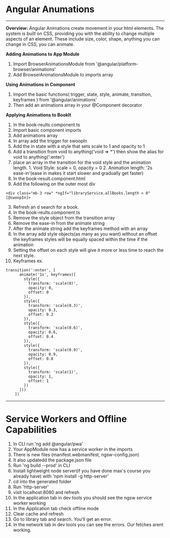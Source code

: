 # Angular Anumations
<hr />

**Overview:** Angular Animations create movement in your html elements. The system is built on CSS, providing you with the ability to change multiple aspects of an element. These include size, color, shape, anything you can change in CSS, you can animate. 

**Adding Animations to App Module**
1. Import BrowserAnimationsModule from '@angular/platform-browser/animations'
2. Add BrowserAnimationsModule to imports array

**Using Animations in Component**
1. Import the basic functions( trigger, state, style, animate, transition, keyframes ) from '@angular/animations'
2. Then add an animations array in your @Component decorator

**Applying Animations to BookIt**
1. In the book-reults.component.ts
  1. Import basic component imports
  2. Add animations array 
  3. In array add the trigger for swoopIn
  4. Add the in state with a style that sets scale to 1 and opacity to 1
  5. Add a transition from void to anything('void => *') then show the alias for void to anything(':enter')
  6. place an array in the transition for the void style and the animation length.
    1. Void Style: scale = 0, opacity = 0
    2. Animation length: '2s ease-in'(ease in makes it start slower and gradually get faster)
2. In the book-result.component.html
  1. Add the following on the outer most div
  ```
  <div class="mb-3 row" *ngIf="libraryService.allBooks.length > 0" [@swoopIn]>
  ```
3. Refresh an d search for a book.
4. In the book-reults.component.ts
  1. Remove the style object from the transition array
  2. Remove the ease-in from the animate string
  3. After the animate string add the keyframes method with an array
  4. In the array add style objects(as many as you want) without an offset the keyframes styles will be equally spaced within the time if the animation
  5. Setting the offset on each style will give it more or less time to reach the next style.
  6. Keyframes ex.
  ```
  transition(':enter', [
        animate('1s', keyframes([
          style({
            transform: 'scale(0)',
            opacity: 0,
            offset: 0
          }),
          style({
            transform: 'scale(0.3)',
            opacity: 0.3,
            offset: 0.2
          }),
          style({
            transform: 'scale(0.6)',
            opacity: 0.6,
            offset: 0.4
          }),
          style({
            transform: 'scale(0.9)',
            opacity: 0.9,
            offset: 0.8
          }),
          style({
            transform: 'scale(1)',
            opacity: 1,
            offset: 1
          })
        ]))
      ])
  ```
<hr />

# Service Workers and Offline Capabilities

1. In CLI run 'ng add @angular/pwa'
2. Your AppModule now has a service worker in the imports
3. There is new files (manifest.webmanifest, ngsw-config.json)
4. It also updatedd the package.json file
5. Run 'ng build --prod' in CLI
6. Install lightweight node server(if you have done max's course you already have) with 'npm install -g http-server'
7. cd into the generated folder
8. Run 'http-server'
9. visit localhost:8080 and refresh
10. In the application tab in dev tools you should see the ngsw service worker working
11. In the Application tab check offline mode
12. Clear cache and refresh
13. Go to library tab and search. You'll get an error.
14. In the network tab in dev tools you can see the errors. Our fetches arent working.
